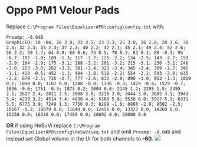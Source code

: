 # Oppo PM1 Velour Pads
Replace `C:\Program Files\EqualizerAPO\config\config.txt` with:
```
Preamp: -6.0dB
GraphicEQ: 10 -84; 20 3.9; 22 3.5; 23 3.3; 25 3.0; 26 2.8; 28 2.6; 30 2.4; 32 2.3; 35 2.3; 37 2.3; 40 2.2; 42 2.1; 45 2.1; 49 2.4; 52 2.6; 56 2.2; 59 1.7; 64 0.9; 68 0.6; 73 0.5; 78 0.3; 83 0.1; 89 -0.3; 95 -0.7; 102 -1.0; 109 -1.3; 117 -1.7; 125 -2.2; 134 -2.5; 143 -2.7; 153 -2.9; 164 -2.9; 175 -3.1; 188 -3.2; 201 -3.2; 215 -3.1; 230 -3.1; 246 -3.0; 263 -3.0; 282 -3.3; 301 -3.4; 323 -3.4; 345 -3.4; 369 -2.7; 395 -1.1; 423 -0.5; 452 -1.1; 484 -1.8; 518 -2.2; 554 -2.2; 593 -2.0; 635 -2.2; 679 -2.5; 726 -2.7; 777 -2.6; 832 -2.9; 890 -3.0; 952 -1.3; 1019 0.1; 1090 0.0; 1167 0.0; 1248 -0.0; 1336 -0.3; 1429 -0.4; 1529 -0.7; 1636 -0.6; 1751 -0.3; 1873 0.2; 2004 0.6; 2145 1.2; 2295 1.5; 2455 2.1; 2627 2.4; 2811 2.5; 3008 3.0; 3219 3.0; 3444 3.0; 3685 3.1; 3943 3.4; 4219 3.2; 4514 3.4; 4830 4.4; 5168 5.6; 5530 6.0; 5917 5.9; 6331 5.5; 6775 3.9; 7249 1.3; 7756 0.3; 8299 -1.0; 8880 -2.9; 9502 -2.5; 10167 -0.2; 10879 0.0; 11640 0.0; 12455 0.0; 13327 0.0; 14260 0.0; 15258 0.0; 16326 0.0; 17469 0.0; 18692 0.0; 20000 0.0
```
**OR** if using HeSuVi replace `C:\Program Files\EqualizerAPO\config\HeSuVi\eq.txt` and omit `Preamp: -6.0dB` and instead set Global volume in the UI for both channels to **-60**.
![](https://raw.githubusercontent.com/jaakkopasanen/AutoEq/master/results/SBAF-Serious/innerfidelity/onear/Oppo%20PM1%20Velour%20Pads/Oppo%20PM1%20Velour%20Pads.png)